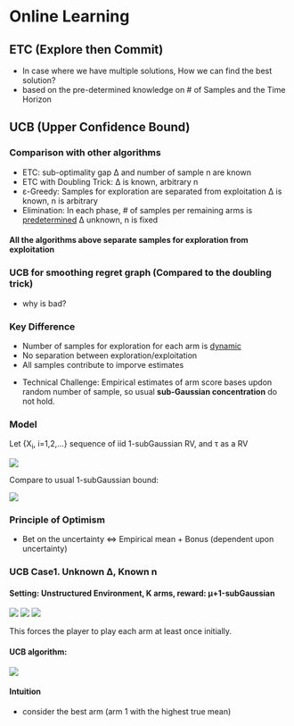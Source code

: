 # Online Learning

## ETC (Explore then Commit)

 - In case where we have multiple solutions, How we can find the best solution?
 - based on the pre-determined knowledge on # of Samples and the Time Horizon


## UCB (Upper Confidence Bound)

### Comparison with other algorithms
 - ETC: sub-optimality gap Δ and number of sample n are known
 - ETC with Doubling Trick: Δ is known, arbitrary n
 - ε-Greedy: Samples for exploration are separated from exploitation
             Δ is known, n is arbitrary
 - Elimination: In each phase, # of samples per remaining arms is <ins>predetermined</ins>
                Δ unknown, n is fixed

#### All the algorithms above separate samples for exploration from exploitation

### UCB for smoothing regret graph (Compared to the doubling trick)
 - why is bad? 

### Key Difference
 - Number of samples for exploration for each arm is <ins>dynamic</ins>
 - No separation between exploration/exploitation
 - All samples contribute to imporve estimates

* Technical Challenge: Empirical estimates of arm score bases updon random number of sample, so usual __sub-Gaussian concentration__ do not hold.

### Model
Let {X<sub>i</sub>, i=1,2,...} sequence of iid 1-subGaussian RV, and τ as a RV

<img src="https://latex.codecogs.com/svg.image?P\Bigg(|\sum_{i=1}^\tau&space;X_i&space;|&space;>&space;\sqrt{2&space;\tau&space;(2log\tau&space;&plus;&space;log(1&space;\backslash&space;\delta)}\Bigg)&space;\leqq&space;\frac{\pi^2}{3}&space;\delta">


Compare to usual 1-subGaussian bound:

<img src="https://latex.codecogs.com/svg.image?P\bigg(&space;\frac{1}{n}&space;\sum_{i=1}^n&space;X_i&space;>&space;\sqrt{\frac{2n\log(1\backslash\delta)}{n}}\bigg)&space;\leqq&space;\delta">

### Principle of Optimism
 - Bet on the uncertainty <=> Empirical mean + Bonus (dependent upon uncertainty)

### UCB Case1. Unknown Δ, Known n

#### Setting: Unstructured Environment, K arms, reward: μ+1-subGaussian

<img src="https://latex.codecogs.com/svg.image?\inline&space;U_j(t-1,\delta)&space;=&space;\mu_j(t-1)&space;&plus;&space;\sqrt{\frac{2\ln(1&space;\backslash&space;\delta)}{T_j(t-1)}&space;}"> 

<img src="https://latex.codecogs.com/svg.image?\inline&space;\large&space;\bigg(&space;\mathit{where,}&space;\;\;&space;\hat{\mu}_j(t-1)&space;=&space;\frac{1}{T_j(t-1)}&space;\sum_{s=1}^{t-1}&space;X_s&space;X_{\left\{&space;A_s=j&space;\right\}}&space;\bigg)&space;">

<img src="https://latex.codecogs.com/svg.image?Also,\;&space;U_j(t-1,\delta)&space;=&space;\infty,&space;\;\;&space;if&space;\;\;&space;T_j(t-1)=0">

This forces the player to play each arm at least once initially. 

#### UCB algorithm:
 <img src="https://latex.codecogs.com/svg.image?\mbox{at&space;each&space;time&space;t:&space;}&space;A_t=\arg&space;\max_{1\leqq&space;j&space;\leqq&space;k}&space;U_j(\mbox{t-1},\delta)">

#### Intuition
* consider the best arm (arm 1 with the highest true mean)
